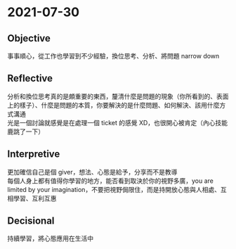 # 2021-07-30

## Objective

事事順心，從工作也學習到不少經驗，換位思考、分析、將問題 narrow down

## Reflective

分析和換位思考真的是頗重要的東西，釐清什麼是問題的現象（你所看到的、表面上的樣子）、什麼是問題的本質，你要解決的是什麼問題、如何解決、該用什麼方式溝通  
光是一個討論就感覺是在處理一個 ticket 的感覺 XD，也很開心被肯定（內心技能鹿跳了一下）

## Interpretive

更加確信自己是個 giver，想法、心態是給予，分享而不是教導  
每個人身上都有值得你學習的地方，能否看到取決於你的視野多廣，you are limited by your imagination，不要把視野侷限住，而是持開放心態與人相處、互相學習、互利互惠

## Decisional

持續學習，將心態應用在生活中
